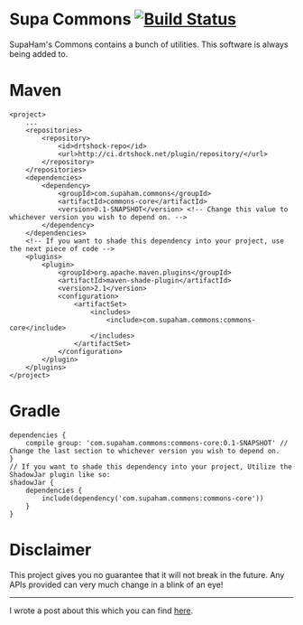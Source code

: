 # Supa Commons [![Build Status](https://ci.drtshock.net/buildStatus/icon?job=SupaCommons)](https://ci.drtshock.net/job/SupaCommons/)
SupaHam's Commons contains a bunch of utilities. This software is always being added to.

# Maven
    <project>
        ...
        <repositories>
            <repository>
                <id>drtshock-repo</id>
                <url>http://ci.drtshock.net/plugin/repository/</url>
            </repository>
        </repositories>
        <dependencies>
            <dependency>
                <groupId>com.supaham.commons</groupId>
                <artifactId>commons-core</artifactId>
                <version>0.1-SNAPSHOT</version> <!-- Change this value to whichever version you wish to depend on. -->
            </dependency>
        </dependencies>
        <!-- If you want to shade this dependency into your project, use the next piece of code -->
        <plugins>
            <plugin>
                <groupId>org.apache.maven.plugins</groupId>
                <artifactId>maven-shade-plugin</artifactId>
                <version>2.1</version>
                <configuration>
                    <artifactSet>
                        <includes>
                            <include>com.supaham.commons:commons-core</include>
                        </includes>
                    </artifactSet>
                </configuration>
            </plugin>
        </plugins>
    </project>

# Gradle
    dependencies {
        compile group: 'com.supaham.commons:commons-core:0.1-SNAPSHOT' // Change the last section to whichever version you wish to depend on.
    }
    // If you want to shade this dependency into your project, Utilize the ShadowJar plugin like so:
    shadowJar {
        dependencies {
            include(dependency('com.supaham.commons:commons-core'))
        }
    }

# Disclaimer
This project gives you no guarantee that it will not break in the future. Any APIs provided can 
very much change in a blink of an eye!

---

I wrote a post about this which you can find [here](http://supaham.com/supacommons-java-and-bukkit-commons-library/).
